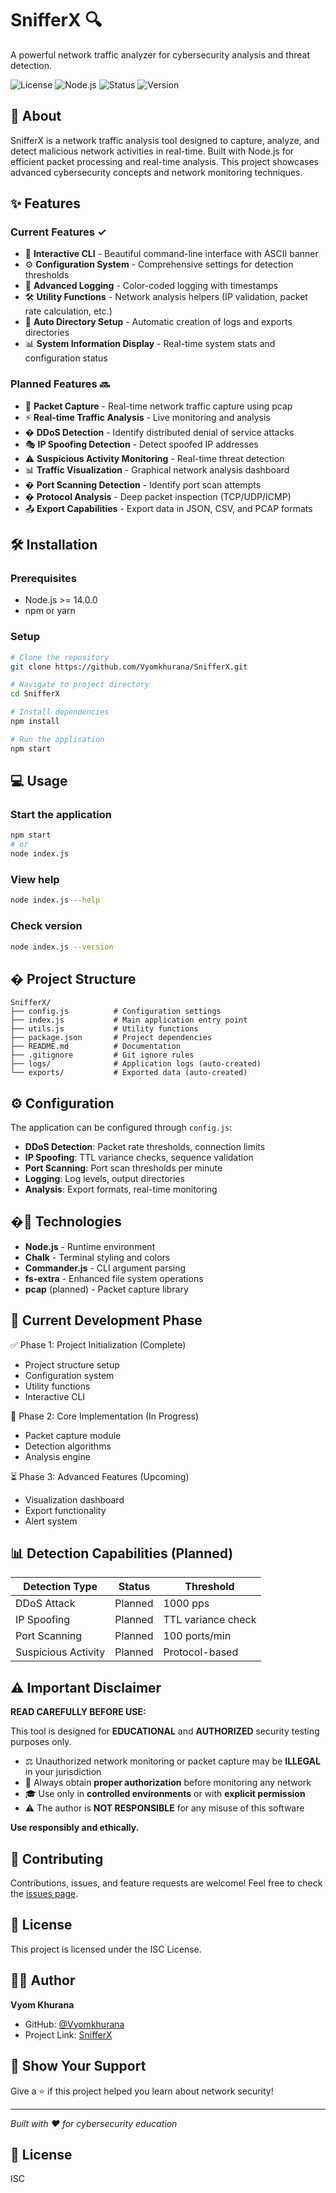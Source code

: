 # SnifferX 🔍

A powerful network traffic analyzer for cybersecurity analysis and threat detection.

![License](https://img.shields.io/badge/license-ISC-blue.svg)
![Node.js](https://img.shields.io/badge/node.js-%3E%3D14.0.0-brightgreen.svg)
![Status](https://img.shields.io/badge/status-in%20development-yellow.svg)
![Version](https://img.shields.io/badge/version-1.0.0-blue.svg)

## 🚀 About

SnifferX is a network traffic analysis tool designed to capture, analyze, and detect malicious network activities in real-time. Built with Node.js for efficient packet processing and real-time analysis. This project showcases advanced cybersecurity concepts and network monitoring techniques.

## ✨ Features

### Current Features ✓
- 🎨 **Interactive CLI** - Beautiful command-line interface with ASCII banner
- ⚙️ **Configuration System** - Comprehensive settings for detection thresholds
- 📝 **Advanced Logging** - Color-coded logging with timestamps
- 🛠️ **Utility Functions** - Network analysis helpers (IP validation, packet rate calculation, etc.)
- 📁 **Auto Directory Setup** - Automatic creation of logs and exports directories
- 📊 **System Information Display** - Real-time system stats and configuration status

### Planned Features 🔜
- 📡 **Packet Capture** - Real-time network traffic capture using pcap
- ⚡ **Real-time Traffic Analysis** - Live monitoring and analysis
- �️ **DDoS Detection** - Identify distributed denial of service attacks
- 🎭 **IP Spoofing Detection** - Detect spoofed IP addresses
- ⚠️ **Suspicious Activity Monitoring** - Real-time threat detection
- 📊 **Traffic Visualization** - Graphical network analysis dashboard
- � **Port Scanning Detection** - Identify port scan attempts
- � **Protocol Analysis** - Deep packet inspection (TCP/UDP/ICMP)
- 📤 **Export Capabilities** - Export data in JSON, CSV, and PCAP formats

## 🛠️ Installation

### Prerequisites
- Node.js >= 14.0.0
- npm or yarn

### Setup
```bash
# Clone the repository
git clone https://github.com/Vyomkhurana/SnifferX.git

# Navigate to project directory
cd SnifferX

# Install dependencies
npm install

# Run the application
npm start
```

## 💻 Usage

### Start the application
```bash
npm start
# or
node index.js
```

### View help
```bash
node index.js --help
```

### Check version
```bash
node index.js --version
```

## � Project Structure

```
SnifferX/
├── config.js          # Configuration settings
├── index.js           # Main application entry point
├── utils.js           # Utility functions
├── package.json       # Project dependencies
├── README.md          # Documentation
├── .gitignore         # Git ignore rules
├── logs/              # Application logs (auto-created)
└── exports/           # Exported data (auto-created)
```

## ⚙️ Configuration

The application can be configured through `config.js`:

- **DDoS Detection**: Packet rate thresholds, connection limits
- **IP Spoofing**: TTL variance checks, sequence validation
- **Port Scanning**: Port scan thresholds per minute
- **Logging**: Log levels, output directories
- **Analysis**: Export formats, real-time monitoring

## �🔧 Technologies

- **Node.js** - Runtime environment
- **Chalk** - Terminal styling and colors
- **Commander.js** - CLI argument parsing
- **fs-extra** - Enhanced file system operations
- **pcap** (planned) - Packet capture library

## 🎯 Current Development Phase

✅ Phase 1: Project Initialization (Complete)
- Project structure setup
- Configuration system
- Utility functions
- Interactive CLI

🔄 Phase 2: Core Implementation (In Progress)
- Packet capture module
- Detection algorithms
- Analysis engine

⏳ Phase 3: Advanced Features (Upcoming)
- Visualization dashboard
- Export functionality
- Alert system

## 📊 Detection Capabilities (Planned)

| Detection Type | Status | Threshold |
|----------------|--------|-----------|
| DDoS Attack | Planned | 1000 pps |
| IP Spoofing | Planned | TTL variance check |
| Port Scanning | Planned | 100 ports/min |
| Suspicious Activity | Planned | Protocol-based |

## ⚠️ Important Disclaimer

**READ CAREFULLY BEFORE USE:**

This tool is designed for **EDUCATIONAL** and **AUTHORIZED** security testing purposes only. 

- ⚖️ Unauthorized network monitoring or packet capture may be **ILLEGAL** in your jurisdiction
- 📜 Always obtain **proper authorization** before monitoring any network
- 🎓 Use only in **controlled environments** or with **explicit permission**
- ⚠️ The author is **NOT RESPONSIBLE** for any misuse of this software

**Use responsibly and ethically.**

## 🤝 Contributing

Contributions, issues, and feature requests are welcome! Feel free to check the [issues page](https://github.com/Vyomkhurana/SnifferX/issues).

## 📝 License

This project is licensed under the ISC License.

## 👨‍💻 Author

**Vyom Khurana**
- GitHub: [@Vyomkhurana](https://github.com/Vyomkhurana)
- Project Link: [SnifferX](https://github.com/Vyomkhurana/SnifferX)

## 🌟 Show Your Support

Give a ⭐️ if this project helped you learn about network security!

---

*Built with ❤️ for cybersecurity education*

## 📄 License

ISC
